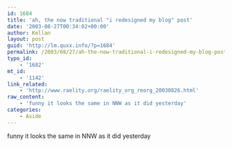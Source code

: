 ```yaml
---
id: 1684
title: 'ah, the now traditional "i redesigned my blog" post'
date: '2003-08-27T00:34:02+00:00'
author: Kellan
layout: post
guid: 'http://lm.quxx.info/?p=1684'
permalink: /2003/08/27/ah-the-now-traditional-i-redesigned-my-blog-post/
typo_id:
    - '1682'
mt_id:
    - '1142'
link_related:
    - 'http://www.raelity.org/raelity_org_reorg_20030826.html'
raw_content:
    - 'funny it looks the same in NNW as it did yesterday'
categories:
    - Aside
---
```


funny it looks the same in NNW as it did yesterday